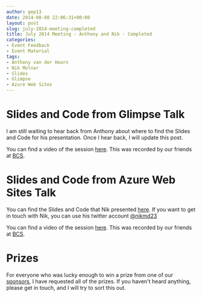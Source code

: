 ```yaml
---
author: gep13
date: 2014-08-08 22:06:31+00:00
layout: post
slug: july-2014-meeting-completed
title: July 2014 Meeting - Anthony and Nik - Completed
categories:
- Event Feedback
- Event Material
tags:
- Anthony van der Hoorn
- Nik Molnar
- Slides
- Glimpse
- Azure Web Sites
---
```


# Slides and Code from Glimpse Talk

I am still waiting to hear back from Anthony about where to find the Slides and Code for his presentation.  Once I hear back, I will update this post.

You can find a video of the session [here][Anthony_YouTube_Video].  This was recorded by our friends at [BCS][BCS_Aberdeen].

# Slides and Code from Azure Web Sites Talk

You can find the Slides and Code that Nik presented [here][Nik_GitHub_Page].  If you want to get in touch with Nik, you can use his twitter account [@nikmd23][Nik_Twitter_Account]

You can find a video of the session [here][Nik_YouTube_Video].  This was recorded by our friends at [BCS][BCS_Aberdeen].

# Prizes

For everyone who was lucky enough to win a prize from one of our [sponsors][sponsors_page], I have requested all of the prizes.  If you haven't heard anything, please get in touch, and I will try to sort this out.

[Nik_GitHub_Page]: https://github.com/nikmd23/talk-website-secrets-exposed
[Nik_Twitter_Account]: https://twitter.com/nikmd23
[Nik_YouTube_Video]: https://www.youtube.com/watch?v=Zeb_o_ALBMg
[Anthony_Twitter_Account]: https://twitter.com/anthony_vdh
[Anthony_YouTube_Video]: https://www.youtube.com/watch?v=lvhlkUnVYyg
[sponsors_page]: http://www.aberdeendevelopers.co.uk/sponsors/
[BCS_Aberdeen]: http://aberdeen.bcs.org/

